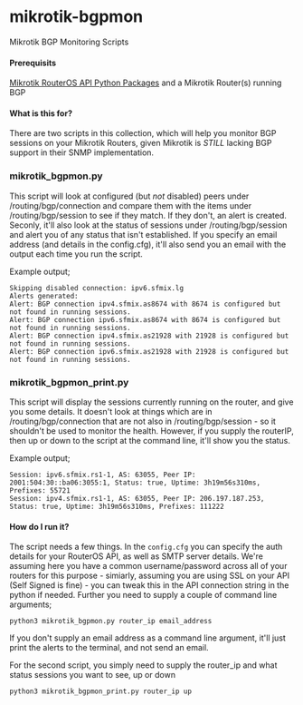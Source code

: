 # mikrotik-bgpmon
Mikrotik BGP Monitoring Scripts

#### Prerequisits

[Mikrotik RouterOS API Python Packages](https://pypi.org/project/RouterOS-api/) and a Mikrotik Router(s) running BGP

#### What is this for?

There are two scripts in this collection, which will help you monitor BGP sessions on your Mikrotik Routers, given Mikrotik is _STILL_ lacking BGP support in their SNMP implementation.

### mikrotik_bgpmon.py

This script will look at configured (but _not_ disabled) peers under /routing/bgp/connection and compare them with the items under /routing/bgp/session to see if they match.  If they don't, an alert is created.  Seconly, it'll also look at the status of sessions under /routing/bgp/session and alert you of any status that isn't established.  If you specify an email address (and details in the config.cfg), it'll also send you an email with the output each time you run the script.

Example output;

```
Skipping disabled connection: ipv6.sfmix.lg
Alerts generated:
Alert: BGP connection ipv4.sfmix.as8674 with 8674 is configured but not found in running sessions.
Alert: BGP connection ipv6.sfmix.as8674 with 8674 is configured but not found in running sessions.
Alert: BGP connection ipv4.sfmix.as21928 with 21928 is configured but not found in running sessions.
Alert: BGP connection ipv6.sfmix.as21928 with 21928 is configured but not found in running sessions.
````

### mikrotik_bgpmon_print.py

This script will display the sessions currently running on the router, and give you some details.  It doesn't look at things which are in /routing/bgp/connection that are not also in /routing/bgp/session - so it shouldn't be used to monitor the health.  However, if you supply the routerIP, then up or down to the script at the command line, it'll show you the status.

Example output;

```
Session: ipv6.sfmix.rs1-1, AS: 63055, Peer IP: 2001:504:30::ba06:3055:1, Status: true, Uptime: 3h19m56s310ms, Prefixes: 55721
Session: ipv4.sfmix.rs1-1, AS: 63055, Peer IP: 206.197.187.253, Status: true, Uptime: 3h19m56s310ms, Prefixes: 111222
```

#### How do I run it?

The script needs a few things.  In the ```config.cfg``` you can specify the auth details for your RouterOS API, as well as SMTP server details.  We're assuming here you have a common username/password across all of your routers for this purpose - simiarly, assuming you are using SSL on your API (Self Signed is fine) - you can tweak this in the API connection string in the python if needed.  Further you need to supply a couple of command line arguments;
````
python3 mikrotik_bgpmon.py router_ip email_address
````
If you don't supply an email address as a command line argument, it'll just print the alerts to the terminal, and not send an email.

For the second script, you simply need to supply the router_ip and what status sessions you want to see, up or down

```
python3 mikrotik_bgpmon_print.py router_ip up
```

